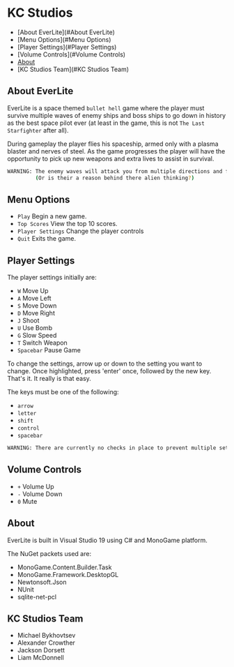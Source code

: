 # KC Studios

 - [About EverLite](#About EverLite)
 - [Menu Options](#Menu Options)
 - [Player  Settings](#Player Settings)
 - [Volume Controls](#Volume Controls)
 - [About](#About)
 - [KC Studios Team](#KC Studios Team)

## About EverLite

EverLite is a space themed `bullet hell` game where the player must survive multiple waves of enemy ships and boss ships to go down in history as the best space pilot ever (at least in the game, this is not `The Last Starfighter` after all).

During gameplay the player flies his spaceship, armed only with a plasma blaster and nerves of steel. As the game progresses the player will have the opportunity to pick up new weapons and extra lives to assist in survival.

```sh
WARNING: The enemy waves will attack you from multiple directions and fly in seemingly random patterns... 
         (Or is their a reason behind there alien thinking?)
```

## Menu Options

 - `Play` Begin a new game.
 - `Top Scores` View the top 10 scores.
 - `Player Settings` Change the player controls
 - `Quit` Exits the game.

## Player  Settings

The player settings initially are:

 - `W` Move Up
 - `A` Move Left
 - `S` Move Down
 - `D` Move Right
 - `J` Shoot
 - `U` Use Bomb
 - `G` Slow Speed
 - `T` Switch Weapon
 - `Spacebar` Pause Game
 
To change the settings, arrow up or down to the setting you want to change. Once highlighted, press 'enter' once, followed by the new key. That's it. It really is that easy.

The keys must be one of the following:

 - `arrow`
 - `letter`
 - `shift`
 - `control`
 - `spacebar`

```sh
WARNING: There are currently no checks in place to prevent multiple settings using the same key.
```

## Volume Controls

 - `+` Volume Up
 - `-` Volume Down
 - `0` Mute

## About

EverLite is built in Visual Studio 19 using C# and MonoGame platform. 

The NuGet packets used are:

 - MonoGame.Content.Builder.Task
 - MonoGame.Framework.DesktopGL
 - Newtonsoft.Json
 - NUnit
 - sqlite-net-pcl

## KC Studios Team

 - Michael Bykhovtsev
 - Alexander Crowther
 - Jackson Dorsett
 - Liam McDonnell